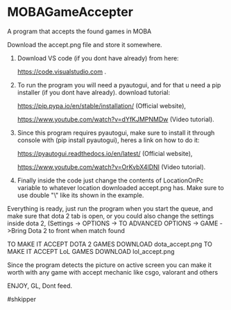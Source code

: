 # MOBAGameAccepter
A program that accepts the found games in MOBA

Download the accept.png file and store it somewhere.

1) Download VS code (if you dont have already) from here:

   https://code.visualstudio.com .


2) To run the program you will need a pyautogui, and for that u need a pip installer (if you dont have already). download tutorial: 

   https://pip.pypa.io/en/stable/installation/ (Official website),
 
   https://www.youtube.com/watch?v=dYfKJMPNMDw (Video tutorial).


3) Since this program requires pyautogui, make sure to install it through console with (pip install pyautogui), heres a link on how to do it: 

   https://pyautogui.readthedocs.io/en/latest/ (Official website),

   https://www.youtube.com/watch?v=OrKvbX4lDNI (Video tutorial).

4) Finally inside the code just change the contents of LocationOnPc variable to whatever location downloaded accept.png has. Make sure to use double "\\" like its shown in the example.

 Everything is ready, just run the program when you start the queue, and make sure that dota 2 tab is open, or you could also change the settings inside dota 2, (Settings -> OPTIONS -> TO ADVANCED OPTIONS -> GAME ->Bring Dota 2 to front when match found
 
 
 TO MAKE IT ACCEPT DOTA 2 GAMES DOWNLOAD dota_accept.png
 TO MAKE IT ACCEPT LoL GAMES DOWNLOAD lol_accept.png
 
 Since the program detects the picture on active screen you can make it worth with any game with accept mechanic like csgo, valorant and others
 
 
 ENJOY, GL, Dont feed.
 
 #shkipper





